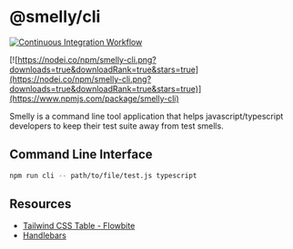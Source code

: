 # @smelly/cli

[![Continuous Integration Workflow](https://github.com/marabesi/smelly-test/actions/workflows/nodejs.yml/badge.svg)](https://github.com/marabesi/smelly-test/actions/workflows/nodejs.yml)

[![https://nodei.co/npm/smelly-cli.png?downloads=true&downloadRank=true&stars=true](https://nodei.co/npm/smelly-cli.png?downloads=true&downloadRank=true&stars=true)](https://www.npmjs.com/package/smelly-cli)


Smelly is a command line tool application that helps javascript/typescript developers to keep their test
suite away from test smells.

## Command Line Interface

```sh
npm run cli -- path/to/file/test.js typescript
```

## Resources

- [Tailwind CSS Table - Flowbite](https://flowbite.com/docs/components/tables)
- [Handlebars](https://handlebarsjs.com/guide/#what-is-handlebars)
